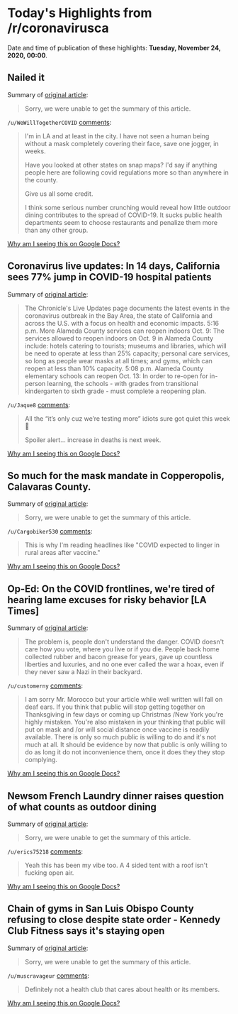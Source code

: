 # Today's Highlights from /r/coronavirusca

Date and time of publication of these highlights: **Tuesday, November 24, 2020, 00:00**.

## Nailed it

Summary of [original article](https://i.redd.it/xw9it7g6i4161.jpg):

> Sorry, we were unable to get the summary of this article.

`/u/WeWillTogetherCOVID` [comments](https://www.reddit.com/r/CoronavirusCA/comments/jzz4l2/nailed_it/):

> I'm in LA and at least in the city. I have not seen a human being without a mask completely covering their face, save one jogger, in weeks. 
> 
> Have you looked at other states on snap maps? I'd say if anything people here are following covid regulations more so than anywhere in the county. 
> 
> Give us all some credit. 
> 
> I think some serious number crunching would reveal how little outdoor dining contributes to the spread of COVID-19. It sucks public health departments seem to choose restaurants and penalize them more than any other group.

[Why am I seeing this on Google Docs?](https://docs.google.com/document/d/1Dc6We63vOXIZsc0op-Bt4abqkYjXzOigalQqFxmvvbM/edit?usp=sharing)

## Coronavirus live updates: In 14 days, California sees 77% jump in COVID-19 hospital patients

Summary of [original article](https://www.sfchronicle.com/coronavirus/article/Coronavirus-live-updates-news-bay-area-15237940.php):

> The Chronicle's Live Updates page documents the latest events in the coronavirus outbreak in the Bay Area, the state of California and across the U.S. with a focus on health and economic impacts. 5:16 p.m. More Alameda County services can reopen indoors Oct. 9: The services allowed to reopen indoors on Oct. 9 in Alameda County include: hotels catering to tourists; museums and libraries, which will be need to operate at less than 25% capacity; personal care services, so long as people wear masks at all times; and gyms, which can reopen at less than 10% capacity. 5:08 p.m. Alameda County elementary schools can reopen Oct. 13: In order to re-open for in-person learning, the schools - with grades from transitional kindergarten to sixth grade - must complete a reopening plan.

`/u/Jaque8` [comments](https://www.reddit.com/r/CoronavirusCA/comments/jzshou/coronavirus_live_updates_in_14_days_california/):

> All the “it’s only cuz we’re testing more” idiots sure got quiet this week 🤔
> 
> Spoiler alert... increase in deaths is next week.

[Why am I seeing this on Google Docs?](https://docs.google.com/document/d/1Dc6We63vOXIZsc0op-Bt4abqkYjXzOigalQqFxmvvbM/edit?usp=sharing)

## So much for the mask mandate in Copperopolis, Calavaras County.

Summary of [original article](https://i.redd.it/zmnfseiv22161.jpg):

> Sorry, we were unable to get the summary of this article.

`/u/Cargobiker530` [comments](https://www.reddit.com/r/CoronavirusCA/comments/jzwk4v/so_much_for_the_mask_mandate_in_copperopolis/):

> This is why I'm reading headlines like "COVID expected to linger in rural areas after vaccine."

[Why am I seeing this on Google Docs?](https://docs.google.com/document/d/1Dc6We63vOXIZsc0op-Bt4abqkYjXzOigalQqFxmvvbM/edit?usp=sharing)

## Op-Ed: On the COVID frontlines, we're tired of hearing lame excuses for risky behavior [LA Times]

Summary of [original article](https://www.latimes.com/opinion/story/2020-11-23/medical-workers-angry-lame-coronavirus-excuses):

> The problem is, people don't understand the danger. COVID doesn't care how you vote, where you live or if you die. People back home collected rubber and bacon grease for years, gave up countless liberties and luxuries, and no one ever called the war a hoax, even if they never saw a Nazi in their backyard.

`/u/customerny` [comments](https://www.reddit.com/r/CoronavirusCA/comments/jztn6f/oped_on_the_covid_frontlines_were_tired_of/):

> I am sorry Mr. Morocco but your article while well written will fall on deaf ears. If you think that public will stop getting together on Thanksgiving in few days or coming up Christmas /New York you're highly mistaken. You're also mistaken in your thinking that public will put on mask and /or will social distance once vaccine is readily available. There is only so much public is willing to do and it's not much at all. It should be evidence by now that public is only willing to do as long it do not inconvenience them, once it does they they stop complying.

[Why am I seeing this on Google Docs?](https://docs.google.com/document/d/1Dc6We63vOXIZsc0op-Bt4abqkYjXzOigalQqFxmvvbM/edit?usp=sharing)

## Newsom French Laundry dinner raises question of what counts as outdoor dining

Summary of [original article](https://www.mercurynews.com/2020/11/18/newsoms-french-laundry-dinner-raises-question-of-what-counts-as-outdoor-dining):

> Sorry, we were unable to get the summary of this article.

`/u/erics75218` [comments](https://www.reddit.com/r/CoronavirusCA/comments/jzopfu/newsom_french_laundry_dinner_raises_question_of/):

> Yeah this has been my vibe too.  A 4 sided tent with a roof isn't fucking open air.

[Why am I seeing this on Google Docs?](https://docs.google.com/document/d/1Dc6We63vOXIZsc0op-Bt4abqkYjXzOigalQqFxmvvbM/edit?usp=sharing)

## Chain of gyms in San Luis Obispo County refusing to close despite state order - Kennedy Club Fitness says it's staying open

Summary of [original article](https://pasoroblesdailynews.com/kennedy-club-fitness-says-its-staying-open/117437/):

> Sorry, we were unable to get the summary of this article.

`/u/muscravageur` [comments](https://www.reddit.com/r/CoronavirusCA/comments/jzt5kg/chain_of_gyms_in_san_luis_obispo_county_refusing/):

> Definitely not a health club that cares about health or its members.

[Why am I seeing this on Google Docs?](https://docs.google.com/document/d/1Dc6We63vOXIZsc0op-Bt4abqkYjXzOigalQqFxmvvbM/edit?usp=sharing)


